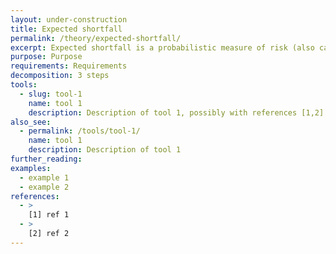 ```yaml
---
layout: under-construction
title: Expected shortfall
permalink: /theory/expected-shortfall/
excerpt: Expected shortfall is a probabilistic measure of risk (also called conditional value at risk, CVaR) which measures the average return of a management option for the worst cases, in the tail of a probability distribution. When faced with multiple plausible futures without probabilistic information, robustness metrics focused on the worst cases can be used as an alternative.
purpose: Purpose
requirements: Requirements
decomposition: 3 steps
tools:
  - slug: tool-1
    name: tool 1
    description: Description of tool 1, possibly with references [1,2]
also_see:
  - permalink: /tools/tool-1/
    name: tool 1
    description: Description of tool 1
further_reading:
examples:
  - example 1
  - example 2
references:
  - >
    [1] ref 1
  - >
    [2] ref 2
---
```

